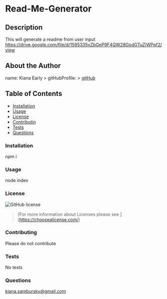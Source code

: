 
# Read-Me-Generator
        
## Description 
This will generate a readme from user input
https://drive.google.com/file/d/1595335vZbGeP9F4QW28GodGTuZjWPpf2/view 
        
## About the Author
name: Kiana Early
        > gitHubProfile: 
        > [gitHub](https://github.com/KianaEarly)
        
        
## Table of Contents
* [Installation](#installation)
* [Usage](#usage)
* [License](#license)
* [Contributin](#contributing)
* [Tests](#tests)
* [Questions](#questions)
        
### Installation 
npm i
        
### Usage
node index
        
### License
![GitHub license](https://img.shields.io/badge/license-undefined-blue.svg) 
> [For more information about Licenses please see ] (https://choosealicense.com/)
        
### Contributing
Please do not contribute
        
### Tests
No tests 
        
### Questions
kiana.sambursky@gmail.com
        
